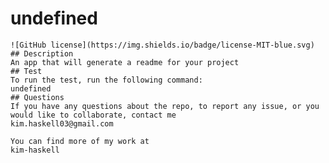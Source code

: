 # undefined 
    ![GitHub license](https://img.shields.io/badge/license-MIT-blue.svg)
    ## Description
    An app that will generate a readme for your project 
    ## Test
    To run the test, run the following command:
    undefined 
    ## Questions
    If you have any questions about the repo, to report any issue, or you would like to collaborate, contact me 
    kim.haskell03@gmail.com
    
    You can find more of my work at 
    kim-haskell